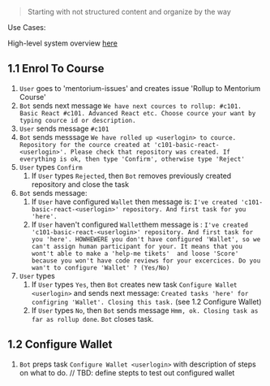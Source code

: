 
>Starting with not structured content and organize by the way

Use Cases:

High-level system overview [here](./use-case-diagram.md)

## 1.1 Enrol To Course

1. `User` goes to 'mentorium-issues' and creates issue 'Rollup to Mentorium Course'
1. `Bot` sends next message `We have next cources to rollup: #c101. Basic React #c101. Advanced React etc. Choose cource your want by typing cource id or description.`
1.  `User` sends message `#c101`
1.  `Bot`  sends messsage `We have rolled up <userlogin> to cource. Repository for the cource created at 'c101-basic-react-<userlogin>'. Please check that repository was created. If everything is ok, then type 'Confirm', otherwise type 'Reject'`
1. `User` types `Confirm`
    1. If `User` types `Rejected`, then `Bot` removes previously created repository and close the task
1. `Bot`  sends message:
    1. If `User` have configured `Wallet` then message is:  `I've created 'c101-basic-react-<userlogin>' repository. And first task for you 'here'.`
    1. If `User` haven't configured `Wallet`them message is : `I've created 'c101-basic-react-<userlogin>' repository. And first task for you 'here'. HOWHEWERE you don't have configured 'Wallet', so we can't assign human participant for your. It means that you wont't able to make a 'help-me tikets'  and loose 'Score' because you won't have code reviews for your excercices. Do you wan't to configure 'Wallet' ? (Yes/No)`
1. `User` types
    1. If `User` types `Yes`, then `Bot` creates new task `Configure Wallet <userlogin>` and sends next message: `Created tasks 'here' for configring 'Wallet'. Closing this task.` (see 1.2 Configure Wallet)
    1. If `User` types `No`, then `Bot` sends message `Hmm, ok. Closing task as far as rollup done`. `Bot` closes task.

## 1.2 Configure Wallet

1. `Bot` preps task `Configure Wallet <userlogin>` with description of steps on what to do.
// TBD: define stepts to test out configured wallet
